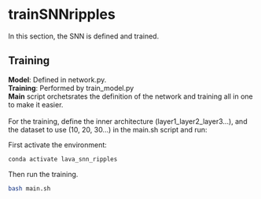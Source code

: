 # trainSNNripples
In this section, the SNN is defined and trained. 
## Training
**Model**: Defined in network.py. <br>
**Training**: Performed by train_model.py <br>
**Main** script orchetsrates the definition of the network and training all in one to make it easier.<br><br>
For the training, define the inner architecture (layer1_layer2_layer3...), and the dataset to use (10, 20, 30...) in the main.sh script and run:

First activate the environment:
```bash
conda activate lava_snn_ripples 
```

Then run the training.
```bash
bash main.sh
```